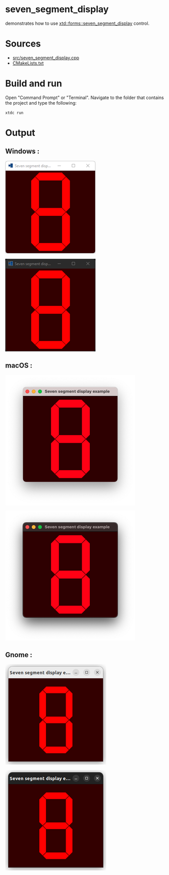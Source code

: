 # seven_segment_display

demonstrates how to use [xtd::forms::seven_segment_display](../../../../src/xtd.forms/include/xtd/forms/seven_segment_display.h) control.

# Sources

* [src/seven_segment_display.cpp](src/seven_segment_display.cpp)
* [CMakeLists.txt](CMakeLists.txt)

# Build and run

Open "Command Prompt" or "Terminal". Navigate to the folder that contains the project and type the following:

```shell
xtdc run
```

# Output

## Windows :

![Screenshot](../../../../docs/pictures/examples/seven_segment_display_w.png)

![Screenshot](../../../../docs/pictures/examples/seven_segment_display_wd.png)

## macOS :

![Screenshot](../../../../docs/pictures/examples/seven_segment_display_m.png)

![Screenshot](../../../../docs/pictures/examples/seven_segment_display_md.png)

## Gnome :

![Screenshot](../../../../docs/pictures/examples/seven_segment_display_g.png)

![Screenshot](../../../../docs/pictures/examples/seven_segment_display_gd.png)
